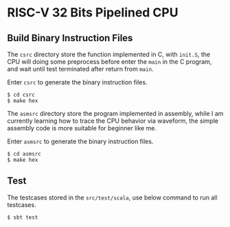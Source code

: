 # RISC-V 32 Bits Pipelined CPU

## Build Binary Instruction Files

The `csrc` directory store the function implemented in C, with `init.S`, the CPU will doing some preprocess before enter the `main` in the C program, and wait until test terminated after return from `main`.

Enter `csrc` to generate the binary instruction files.

```shell
$ cd csrc
$ make hex
```
The `asmsrc` directory store the program implemented in assembly, while I am currently learning how to trace the CPU behavior via waveform, the simple assembly code is more suitable for beginner like me.

Enter `asmsrc` to generate the binary instruction files.

```shell
$ cd asmsrc
$ make hex
```

## Test

The testcases stored in the `src/test/scala`, use below command to run all testcases.

```shell
$ sbt test
```
